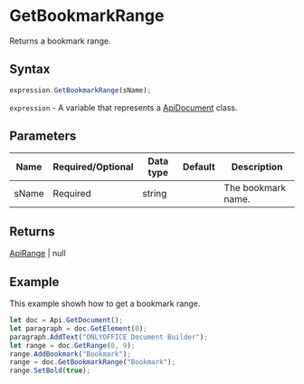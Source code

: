 # GetBookmarkRange

Returns a bookmark range.

## Syntax

```javascript
expression.GetBookmarkRange(sName);
```

`expression` - A variable that represents a [ApiDocument](../ApiDocument.md) class.

## Parameters

| **Name** | **Required/Optional** | **Data type** | **Default** | **Description** |
| ------------- | ------------- | ------------- | ------------- | ------------- |
| sName | Required | string |  | The bookmark name. |

## Returns

[ApiRange](../../ApiRange/ApiRange.md) \| null

## Example

This example showh how to get a bookmark range.

```javascript
let doc = Api.GetDocument();
let paragraph = doc.GetElement(0);
paragraph.AddText("ONLYOFFICE Document Builder");
let range = doc.GetRange(0, 9);
range.AddBookmark("Bookmark");
range = doc.GetBookmarkRange("Bookmark");
range.SetBold(true);
```
